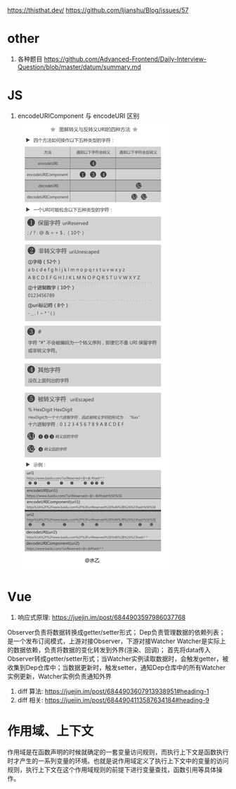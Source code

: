 https://thisthat.dev/
https://github.com/ljianshu/Blog/issues/57

# other
1. 各种题目
https://github.com/Advanced-Frontend/Daily-Interview-Question/blob/master/datum/summary.md

# JS
1. encodeURIComponent 与 encodeURI 区别
![alt 属性文本](./image/encodeURIComponent%20与%20encodeURI%20区别.png)

# Vue
1. 响应式原理: https://juejin.im/post/6844903597986037768

Observer负责将数据转换成getter/setter形式；
Dep负责管理数据的依赖列表；是一个发布订阅模式，上游对接Observer，下游对接Watcher
Watcher是实际上的数据依赖，负责将数据的变化转发到外界(渲染、回调)；
首先将data传入Observer转成getter/setter形式；当Watcher实例读取数据时，会触发getter，被收集到Dep仓库中；当数据更新时，触发setter，通知Dep仓库中的所有Watcher实例更新，Watcher实例负责通知外界

1. diff 算法: https://juejin.im/post/6844903607913938951#heading-1
2. diff 相关: https://juejin.im/post/6844904113587634184#heading-9


# 作用域、上下文
作用域是在函数声明的时候就确定的一套变量访问规则，而执行上下文是函数执行时才产生的一系列变量的环境。也就是说作用域定义了执行上下文中的变量的访问规则，执行上下文在这个作用域规则的前提下进行变量查找，函数引用等具体操作。